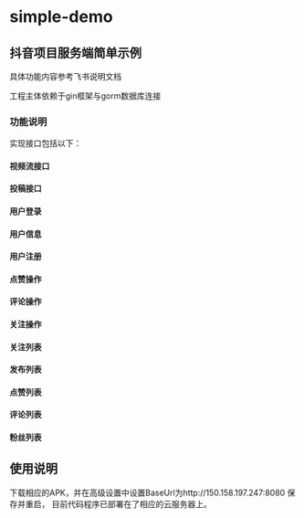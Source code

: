 # simple-demo

## 抖音项目服务端简单示例

具体功能内容参考飞书说明文档

工程主体依赖于gin框架与gorm数据库连接

### 功能说明

实现接口包括以下：

#### 视频流接口
#### 投稿接口

#### 用户登录
#### 用户信息
#### 用户注册

#### 点赞操作
#### 评论操作
#### 关注操作

#### 关注列表
#### 发布列表
#### 点赞列表
#### 评论列表
#### 粉丝列表

## 使用说明

下载相应的APK，并在高级设置中设置BaseUrl为http://150.158.197.247:8080 保存并重启，
目前代码程序已部署在了相应的云服务器上。

